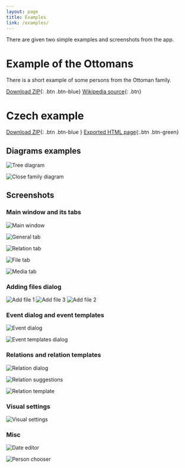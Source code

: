 ```yaml
---
layout: page
title: Examples
link: /examples/
---
```


There are given two simple examples and screenshots from the app.

# Example of the Ottomans

There is a short example of some persons from the Ottoman family.

[Download ZIP](screenshots/osmans.zip){: .btn .btn-blue} [Wikipedia source](https://en.wikipedia.org/wiki/Ottoman_family_tree){: .btn}

# Czech example

[Download ZIP](screenshots/project.zip){: .btn .btn-blue } [Exported HTML page](screenshots/webpages/index.html){:.btn .btn-green}

## Diagrams examples

![Tree diagram](screenshots/diagrams/tree.png)

![Close family diagram](screenshots/diagrams/close.png)

## Screenshots

### Main window and its tabs

![Main window](/screenshots/main-win-parts.png)

![General tab](/screenshots/general-tab.png)

![Relation tab](/screenshots/rel-tab.png)

![File tab](/screenshots/file-tab.png)

![Media tab](/screenshots/media-tab.png)

### Adding files dialog

![Add file 1](/screenshots/add-file1.png)  ![Add file 3](/screenshots/add-file3.png) ![Add file 2](/screenshots/add-file2.png)

### Event dialog and event templates

![Event dialog](/screenshots/event-dialog.png)

![Event templates dialog](/screenshots/event-templ.png)

### Relations and relation templates

![Relation dialog](/screenshots/rel-dialog.png)

![Relation suggestions](/screenshots/navrhy-dialog.png)

![Relation template](/screenshots/rel-templ.png)

### Visual settings

![Visual settings](/screenshots/graphics-settings.png)

### Misc

![Date editor](/screenshots/date-editor.png)

![Person chooser](/screenshots/seznam-lidi.png)



